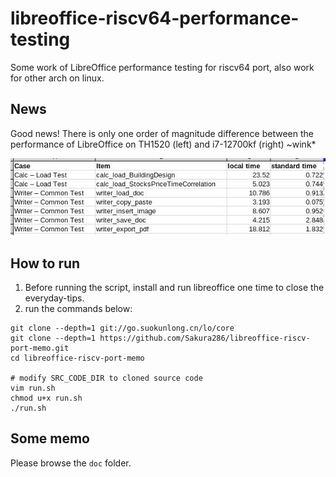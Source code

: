 
# libreoffice-riscv64-performance-testing

Some work of LibreOffice performance testing for riscv64 port, also work for other arch on linux.

## News

Good news! There is only one order of magnitude difference between the performance of LibreOffice on TH1520 (left) and i7-12700kf (right) ~wink*

![some result](pic/2305312346.png)

## How to run

1. Before running the script, install and run libreoffice one time to close the everyday-tips.
2. run the commands below:

```shell
git clone --depth=1 git://go.suokunlong.cn/lo/core
git clone --depth=1 https://github.com/Sakura286/libreoffice-riscv-port-memo.git
cd libreoffice-riscv-port-memo

# modify SRC_CODE_DIR to cloned source code
vim run.sh
chmod u+x run.sh
./run.sh
```

## Some memo

Please browse the `doc` folder.
